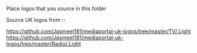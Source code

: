 Place logos that you source in this folder


Source UK logos from :-

https://github.com/Jasmeet181/mediaportal-uk-logos/tree/master/TV/.Light  
https://github.com/Jasmeet181/mediaportal-uk-logos/tree/master/Radio/.Light
